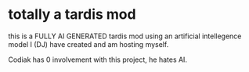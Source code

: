 # totally a tardis mod
this is a FULLY AI GENERATED tardis mod using an artificial intellegence model I (DJ) have created and am hosting myself.

Codiak has 0 involvement with this project, he hates AI. 
